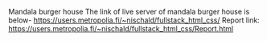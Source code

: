 Mandala burger house 
The link of live server of mandala burger house is below-
https://users.metropolia.fi/~nischald/fullstack_html_css/
Report link: https://users.metropolia.fi/~nischald/fullstack_html_css/Report.html
